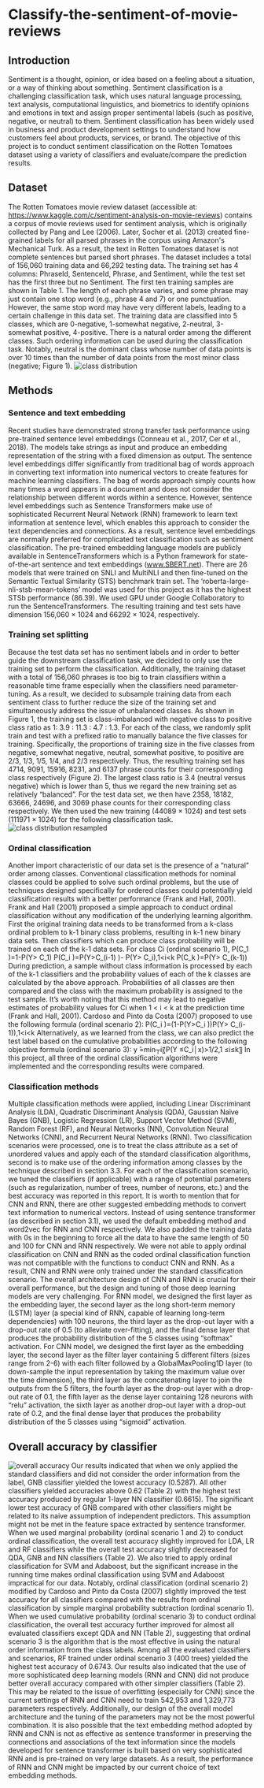 # Classify-the-sentiment-of-movie-reviews
## Introduction
  Sentiment is a thought, opinion, or idea based on a feeling about a situation, or a way of thinking about something. Sentiment classification is a challenging classification task, which uses natural language processing, text analysis, computational linguistics, and biometrics to identify opinions and emotions in text and assign proper sentimental labels (such as positive, negative, or neutral) to them. Sentiment classification has been widely used in business and product development settings to understand how customers feel about products, services, or brand. The objective of this project is to conduct sentiment classification on the Rotten Tomatoes dataset using a variety of classifiers and evaluate/compare the prediction results. 
## Dataset
  The Rotten Tomatoes movie review dataset (accessible at: https://www.kaggle.com/c/sentiment-analysis-on-movie-reviews) contains a corpus of movie reviews used for sentiment analysis, which is originally collected by Pang and Lee (2006). Later, Socher et al. (2013) created fine-grained labels for all parsed phrases in the corpus using Amazon's Mechanical Turk. As a result, the text in Rotten Tomatoes dataset is not complete sentences but parsed short phrases. The dataset includes a total of 156,060 training data and 66,292 testing data. The training set has 4 columns: PhraseId, SentenceId, Phrase, and Sentiment, while the test set has the first three but no Sentiment. The first ten training samples are shown in Table 1. The length of each phrase varies, and some phrase may just contain one stop word (e.g., phrase 4 and 7) or one punctuation. However, the same stop word may have very different labels, leading to a certain challenge in this data set.
  The training data are classified into 5 classes, which are 0-negative, 1-somewhat negative, 2-neutral, 3-somewhat positive, 4-positive. There is a natural order among the different classes. Such ordering information can be used during the classification task. Notably, neutral is the dominant class whose number of data points is over 10 times than the number of data points from the most minor class (negative; Figure 1). 
  ![class distribution](distribution_original_classes_train.png)
  
## Methods
### Sentence and text embedding
  Recent studies have demonstrated strong transfer task performance using pre-trained sentence level embeddings (Conneau et al., 2017, Cer et al., 2018). The models take strings as input and produce an embedding representation of the string with a fixed dimension as output. The sentence level embeddings differ significantly from traditional bag of words approach in converting text information into numerical vectors to create features for machine learning classifiers. The bag of words approach simply counts how many times a word appears in a document and does not consider the relationship between different words within a sentence. However, sentence level embeddings such as Sentence Transformers make use of sophisticated Recurrent Neural Network (RNN) framework to learn text information at sentence level, which enables this approach to consider the text dependencies and connections. As a result, sentence level embeddings are normally preferred for complicated text classification such as sentiment classification. 
  The pre-trained embedding language models are publicly available in SentenceTransformers which is a Python framework for state-of-the-art sentence and text embeddings (www.SBERT.net). There are 26 models that were trained on SNLI and MultiNLI and then fine-tuned on the Semantic Textual Similarity (STS) benchmark train set. The ‘roberta-large-nli-stsb-mean-tokens’ model was used for this project as it has the highest STSb performance (86.39). We used GPU under Google Collaboratory to run the SentenceTransformers. The resulting training and test sets have dimension 156,060 × 1024 and 66292 × 1024, respectively.  
### Training set splitting
  Because the test data set has no sentiment labels and in order to better guide the downstream classification task, we decided to only use the training set to perform the classification. Additionally, the training dataset with a total of 156,060 phrases is too big to train classifiers within a reasonable time frame especially when the classifiers need parameter-tuning. As a result, we decided to subsample training data from each sentiment class to further reduce the size of the training set and simultaneously address the issue of unbalanced classes. As shown in Figure 1, the training set is class-imbalanced with negative class to positive class ratio as 1: 3.9 : 11.3 : 4.7 : 1.3. For each of the class, we randomly split train and test with a prefixed ratio to manually balance the five classes for training. Specifically, the proportions of training size in the five classes from negative, somewhat negative, neutral, somewhat positive, to positive are 2/3, 1/3, 1/5, 1/4, and 2/3 respectively. Thus, the resulting training set has 4714, 9091, 15916, 8231, and 6137 phrase counts for their corresponding class respectively (Figure 2). The largest class ratio is 3.4 (neutral versus negative) which is lower than 5, thus we regard the new training set as relatively “balanced”. For the test data set, we then have 2358, 18182, 63666, 24696, and 3069 phase counts for their corresponding class respectively. We then used the new training (44089 × 1024) and test sets (111971 × 1024) for the following classification task. 
  ![class distribution resampled](distribution_resampled_classes_train.png)
### Ordinal classification
  Another import characteristic of our data set is the presence of a “natural” order among classes. Conventional classification methods for nominal classes could be applied to solve such ordinal problems, but the use of techniques designed specifically for ordered classes could potentially yield classification results with a better performance (Frank and Hall, 2001). Frank and Hall (2001) proposed a simple approach to conduct ordinal classification without any modification of the underlying learning algorithm. First the original training data needs to be transformed from a k-class ordinal problem to k-1 binary class problems, resulting in k-1 new binary data sets. Then classifiers which can produce class probability will be trained on each of the k-1 data sets. For class Ci (ordinal scenario 1), 
P(C_1 )=1-P(Y> C_1)
P(C_i )=P(Y>C_(i-1) )- P(Y> C_i),1<i<k
P(C_k )=P(Y> C_(k-1))
During prediction, a sample without class information is processed by each of the k-1 classifiers and the probability values of each of the k classes are calculated by the above approach. Probabilities of all classes are then compared and the class with the maximum probability is assigned to the test sample. It’s worth noting that this method may lead to negative estimates of probability values for Ci when 1 < i < k at the prediction time (Frank and Hall, 2001). Cardoso and Pinto da Costa (2007) proposed to use the following formula (ordinal scenario 2):
P(C_i )=(1-P(Y>C_i ))P(Y> C_(i-1)),1<i<k
Alternatively, as we learned from the class, we can also predict the test label based on the cumulative probabilities according to the following objective formula (ordinal scenario 3):
y ̂=min┬i⁡〖P(Y ≤C_i│x)>1/2,1 ≤i≤k〗
In this project, all three of the ordinal classification algorithms were implemented and the corresponding results were compared.
### Classification methods
  Multiple classification methods were applied, including Linear Discriminant Analysis (LDA), Quadratic Discriminant Analysis (QDA), Gaussian Naïve Bayes (GNB), Logistic Regression (LR), Support Vector Method (SVM), Random Forest (RF), and Neural Networks (NN), Convolution Neural Networks (CNN), and Recurrent Neural Networks (RNN). Two classification scenarios were processed, one is to treat the class attribute as a set of unordered values and apply each of the standard classification algorithms, second is to make use of the ordering information among classes by the technique described in section 3.3. For each of the classification scenario, we tuned the classifiers (if applicable) with a range of potential parameters (such as regularization, number of trees, number of neurons, etc.) and the best accuracy was reported in this report. 
  It is worth to mention that for CNN and RNN, there are other suggested embedding methods to convert text information to numerical vectors. Instead of using sentence transformer (as described in section 3.1), we used the default embedding method and word2vec for RNN and CNN respectively. We also padded the training data with 0s in the beginning to force all the data to have the same length of 50 and 100 for CNN and RNN respectively. We were not able to apply ordinal classification on CNN and RNN as the coded ordinal classification function was not compatible with the functions to conduct CNN and RNN. As a result, CNN and RNN were only trained under the standard classification scenario.
  The overall architecture design of CNN and RNN is crucial for their overall performance, but the design and tuning of those deep learning models are very challenging. For RNN model, we designed the first layer as the embedding layer, the second layer as the long short-term memory (LSTM) layer (a special kind of RNN, capable of learning long-term dependencies) with 100 neurons, the third layer as the drop-out layer with a drop-out rate of 0.5 (to alleviate over-fitting), and the final dense layer that produces the probability distribution of the 5 classes using “softmax” activation. For CNN model, we designed the first layer as the embedding layer, the second layer as the filter layer containing 5 different filters (sizes range from 2-6) with each filter followed by a GlobalMaxPooling1D layer (to down-sample the input representation by taking the maximum value over the time dimension), the third layer as the concatenating layer to join the outputs from the 5 filters, the fourth layer as the drop-out layer with a drop-out rate of 0.1, the fifth layer as the dense layer containing 128 neurons with “relu” activation, the sixth layer as another drop-out layer with a drop-out rate of 0.2, and the final dense layer that produces the probability distribution of the 5 classes using “sigmoid” activation.
## Overall accuracy by classifier
![overall accuracy](accuracy_results.png)
  Our results indicated that when we only applied the standard classifiers and did not consider the order information from the label, GNB classifier yielded the lowest accuracy (0.5287). All other classifiers yielded accuracies above 0.62 (Table 2) with the highest test accuracy produced by regular 1-layer NN classifier (0.6615). The significant lower test accuracy of GNB compared with other classifiers might be related to its naive assumption of independent predictors. This assumption might not be met in the feature space extracted by sentence transformer.
  When we used marginal probability (ordinal scenario 1 and 2) to conduct ordinal classification, the overall test accuracy slightly improved for LDA, LR and RF classifiers while the overall test accuracy slightly decreased for QDA, GNB and NN classifiers (Table 2). We also tried to apply ordinal classification for SVM and Adaboost, but the significant increase in the running time makes ordinal classification using SVM and Adaboost impractical for our data. Notably, ordinal classification (ordinal scenario 2) modified by Cardoso and Pinto da Costa (2007) slightly improved the test accuracy for all classifiers compared with the results from ordinal classification by simple marginal probability subtraction (ordinal scenario 1). 
When we used cumulative probability (ordinal scenario 3) to conduct ordinal classification, the overall test accuracy further improved for almost all evaluated classifiers except QDA and NN (Table 2), suggesting that ordinal scenario 3 is the algorithm that is the most effective in using the natural order information from the class labels. Among all the evaluated classifiers and scenarios, RF trained under ordinal scenario 3 (400 trees) yielded the highest test accuracy of 0.6743.
  Our results also indicated that the use of more sophisticated deep learning models (RNN and CNN) did not produce better overall accuracy compared with other simpler classifiers (Table 2). This may be related to the issue of overfitting (especially for CNN) since the current settings of RNN and CNN need to train 542,953 and 1,329,773 parameters respectively. Additionally, our design of the overall model architecture and the tuning of the parameters may not be the most powerful combination. It is also possible that the text embedding method adopted by RNN and CNN is not as effective as sentence transformer in preserving the connections and associations of the text information since the models developed for sentence transformer is built based on very sophisticated RNN and is pre-trained on very large datasets. As a result, the performance of RNN and CNN might be impacted by our current choice of text embedding methods.


